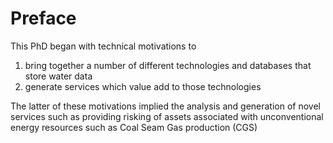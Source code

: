 # Preface

This PhD began with technical motivations to 

1. bring together a number of different technologies and databases that store water data
2. generate services which value add to those technologies

The latter of these motivations implied the analysis and generation of novel services such as providing risking of assets associated with unconventional energy resources such as Coal Seam Gas production (CGS)